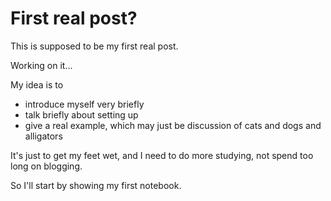 # First real post?

This is supposed to be my first real post.

Working on it...

My idea is to 

- introduce myself very briefly
- talk briefly about setting up
- give a real example, which may just be discussion of cats and dogs and alligators

It's just to get my feet wet, and I need to do more studying, not spend too long on blogging.

So I'll start by showing my first notebook.
